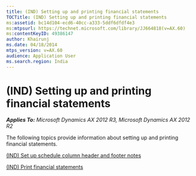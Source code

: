 ```yaml
---
title: (IND) Setting up and printing financial statements
TOCTitle: (IND) Setting up and printing financial statements
ms:assetid: bc14d104-ecd6-40cc-a333-5ddf6dfdf4e3
ms:mtpsurl: https://technet.microsoft.com/library/JJ664818(v=AX.60)
ms:contentKeyID: 49386147
author: Khairunj
ms.date: 04/18/2014
mtps_version: v=AX.60
audience: Application User
ms.search.region: India
---
```


# (IND) Setting up and printing financial statements 


_**Applies To:** Microsoft Dynamics AX 2012 R3, Microsoft Dynamics AX 2012 R2_

The following topics provide information about setting up and printing financial statements.

[(IND) Set up schedule column header and footer notes](ind-set-up-schedule-column-header-and-footer-notes.md)

[(IND) Print financial statements](ind-print-financial-statements.md)

  


